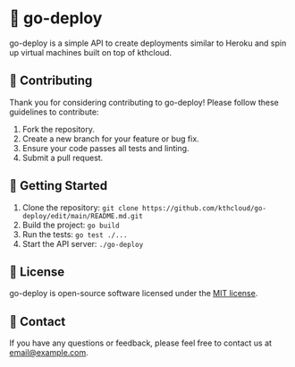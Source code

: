 # 🚀 go-deploy

go-deploy is a simple API to create deployments similar to Heroku and spin up virtual machines built on top of kthcloud.

## 🤝 Contributing

Thank you for considering contributing to go-deploy! Please follow these guidelines to contribute:

1. Fork the repository.
2. Create a new branch for your feature or bug fix.
3. Ensure your code passes all tests and linting.
4. Submit a pull request.

## 🚀 Getting Started

1. Clone the repository: `git clone https://github.com/kthcloud/go-deploy/edit/main/README.md.git`
2. Build the project: `go build`
3. Run the tests: `go test ./...`
4. Start the API server: `./go-deploy`

## 📝 License

go-deploy is open-source software licensed under the [MIT license](https://opensource.org/licenses/MIT).

## 📧 Contact

If you have any questions or feedback, please feel free to contact us at [email@example.com](mailto:email@example.com).
